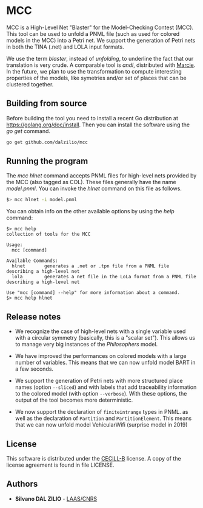 # MCC

MCC is a High-Level Net "Blaster" for the Model-Checking Contest (MCC). This
tool can be used to unfold a PNML file (such as used for colored models in the
MCC) into a Petri net. We support the generation of Petri nets in both the TINA
(.net) and LOLA input formats.

We use the term *blaster*, instead of *unfolding*, to underline the fact that
our translation is very crude. A comparable tool is *andl*, distributed with
[Marcie](http://www-dssz.informatik.tu-cottbus.de/DSSZ/Software/Marcie). In
the future, we plan to use the transformation to compute interesting properties
of the models, like symetries and/or set of places that can be clustered
together.

## Building from source

Before building the tool you need to install a recent  Go distribution at
<https://golang.org/doc/install>. Then you can install the software using the
*go get* command.

```bash
go get github.com/dalzilio/mcc
```

## Running the program

The *mcc hlnet* command accepts PNML files for high-level nets provided by the MCC (also tagged as COL).
These files generally have the name *model.pnml*.
You can invoke the *hlnet* command on this file as follows.

```bash
$> mcc hlnet -i model.pnml
```

You can obtain info on the other available options by using the *help* command:

```text
$> mcc help
collection of tools for the MCC

Usage:
  mcc [command]

Available Commands:
  hlnet       generates a .net or .tpn file from a PNML file describing a high-level net
  lola        generates a net file in the LoLa format from a PNML file describing a high-level net

Use "mcc [command] --help" for more information about a command.
$> mcc help hlnet
```

## Release notes

* We recognize the case of high-level nets with a single variable used with a
  circular symmetry (basically, this is a "scalar set"). This allows us to
  manage very big instances of the *Philosophers* model.

* We have improved the performances on colored models with a large number of
  variables. This means that we can now unfold model BART in a few seconds.

* We support the generation of Petri nets with more structured place names
  (option ```--sliced```) and with labels that add traceability information to
  the colored model (with option ```--verbose```). With these options, the output
  of the tool becomes more deterministic.

* We now support the declaration of ```finiteintrange``` types in PNML. as well
  as the declaration of ```Partition``` and ```PartitionElement```. This means
  that we can now unfold model VehicularWifi (surprise model in 2019)

## License

This software is distributed under the [CECILL-B](http://www.cecill.info) license.
A copy of the license agreement is found in file LICENSE.

## Authors

* **Silvano DAL ZILIO** -  [LAAS/CNRS](https://www.laas.fr/)
